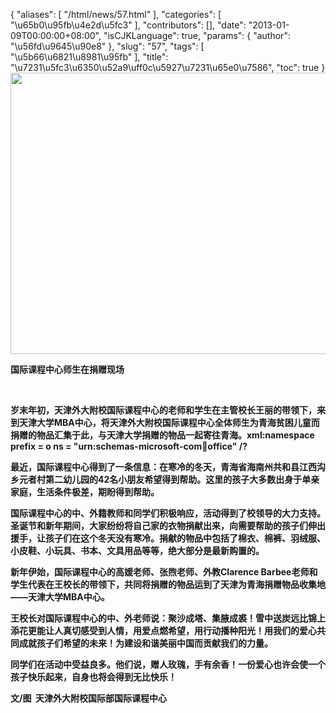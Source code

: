 {
    "aliases": [
        "/html/news/57.html"
    ],
    "categories": [
        "\u65b0\u95fb\u4e2d\u5fc3"
    ],
    "contributors": [],
    "date": "2013-01-09T00:00:00+08:00",
    "isCJKLanguage": true,
    "params": {
        "author": "\u56fd\u9645\u90e8"
    },
    "slug": "57",
    "tags": [
        "\u5b66\u6821\u8981\u95fb"
    ],
    "title": "\u7231\u5fc3\u6350\u52a9\uff0c\u5927\u7231\u65e0\u7586",
    "toc": true
}
**<img
    src="https://cdn.tfls.online/mirror/full/b9ed49127f6adb7f74f3b68e1b4e250788807a68.jpg"
    style="display:block;margin-left:auto;margin-right:auto;"
    decoding="async"
    fetchpriority="auto"
    loading="lazy"
    height="450"
    width="600"
/>**

**国际课程中心师生在捐赠现场**

 

**岁末年初，天津外大附校国际课程中心的老师和学生在主管校长王丽的带领下，来到天津大学MBA中心，将天津外大附校国际课程中心全体师生为青海贫困儿童而捐赠的物品汇集于此，与天津大学捐赠的物品一起寄往青海。xml:namespace prefix = o ns = "urn:schemas-microsoft-com:office:office" /?**

**最近，国际课程中心得到了一条信息：在寒冷的冬天，青海省海南州共和县江西沟乡元者村第二幼儿园的42名小朋友希望得到帮助。这里的孩子大多数出身于单亲家庭，生活条件极差，期盼得到帮助。**

**国际课程中心的中、外籍教师和同学们积极响应，活动得到了校领导的大力支持。圣诞节和新年期间，大家纷纷将自己家的衣物捐献出来，向需要帮助的孩子们伸出援手，让孩子们在这个冬天没有寒冷。捐献的物品中包括了棉衣、棉裤、羽绒服、小皮鞋、小玩具、书本、文具用品等等，绝大部分是最新购置的。**

**新年伊始，国际课程中心的高媛老师、张煦老师、外教Clarence Barbee老师和学生代表在王校长的带领下，共同将捐赠的物品运到了天津为青海捐赠物品收集地——天津大学MBA中心。**

**王校长对国际课程中心的中、外老师说：聚沙成塔、集腋成裘！雪中送炭远比锦上添花更能让人真切感受到人情，用爱点燃希望，用行动播种阳光！用我们的爱心共同成就孩子们希望的未来！为建设和谐美丽中国而贡献我们的力量。**

**同学们在活动中受益良多。他们说，赠人玫瑰，手有余香！一份爱心也许会使一个孩子快乐起来，自身也将会得到无比快乐！**

**文/图  天津外大附校国际部国际课程中心**

